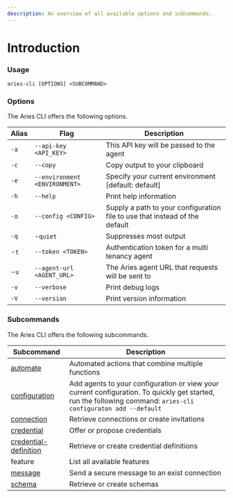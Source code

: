 ```yaml
---
description: An overview of all available options and subcommands.
---
```


# Introduction

### Usage

```
aries-cli [OPTIONS] <SUBCOMMAND>
```

### Options

The Aries CLI offers the following options.

| Alias | Flag                          | Description                                                                 |
| ----- | ----------------------------- | --------------------------------------------------------------------------- |
| `-a`  | `--api-key <API_KEY>`         | This API key will be passed to the agent                                    |
| `-c`  | `--copy`                      | Copy output to your clipboard                                               |
| `-e`  | `--environment <ENVIRONMENT>` | Specify your current environment \[default: default]                        |
| `-h`  | `--help`                      | Print help information                                                      |
| `-o`  | `--config <CONFIG>`           | Supply a path to your configuration file to use that instead of the default |
| `-q`  | -`quiet`                      | Suppresses most output                                                      |
| -`t`  | `--token <TOKEN>`             | Authentication token for a multi tenancy agent                              |
| -`u`  | `--agent-url <AGENT_URL>`     | The Aries agent URL that requests will be sent to                           |
| `-v`  | `--verbose`                   | Print debug logs                                                            |
| `-V`  | `--version`                   | Print version information                                                   |

### Subcommands

The Aries CLI offers the following subcommands.

| Subcommand                                         | Description                                                                                                                                                    |
| -------------------------------------------------- | -------------------------------------------------------------------------------------------------------------------------------------------------------------- |
| [automate](broken-reference)                       | Automated actions that combine multiple functions                                                                                                              |
| [configuration](../guides/configuration.md)        | Add agents to your configuration or view your current configuration. To quickly get started, run the following command: `aries-cli configuraton add --default` |
| [connection](connections.md)                       | Retrieve connections or create invitations                                                                                                                     |
| [credential](credentials.md)                       | Offer or propose credentials                                                                                                                                   |
| [credential-definition](credential-definitions.md) | Retrieve or create credential definitions                                                                                                                      |
| feature                                            | List all available features                                                                                                                                    |
| [message](messages.md)                             | Send a secure message to an exist connection                                                                                                                   |
| [schema](schemas.md)                               | Retrieve or create schemas                                                                                                                                     |
